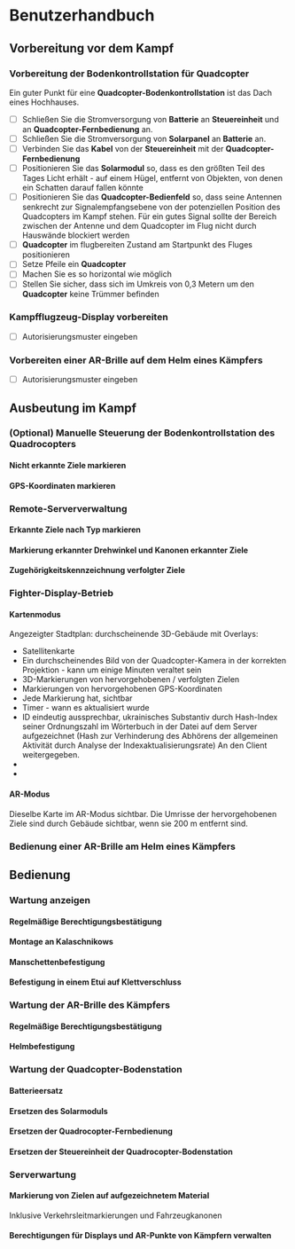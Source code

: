 
# Benutzerhandbuch

## Vorbereitung vor dem Kampf

### Vorbereitung der Bodenkontrollstation für Quadcopter

Ein guter Punkt für eine **Quadcopter-Bodenkontrollstation** ist das Dach eines Hochhauses.

- [ ] Schließen Sie die Stromversorgung von **Batterie** an **Steuereinheit** und an **Quadcopter-Fernbedienung** an.
- [ ] Schließen Sie die Stromversorgung von **Solarpanel** an **Batterie** an.
- [ ] Verbinden Sie das **Kabel** von der **Steuereinheit** mit der **Quadcopter-Fernbedienung**
- [ ] Positionieren Sie das **Solarmodul** so, dass es den größten Teil des Tages Licht erhält - auf einem Hügel, entfernt von Objekten, von denen ein Schatten darauf fallen könnte
- [ ] Positionieren Sie das **Quadcopter-Bedienfeld** so, dass seine Antennen senkrecht zur Signalempfangsebene von der potenziellen Position des Quadcopters im Kampf stehen. Für ein gutes Signal sollte der Bereich zwischen der Antenne und dem Quadcopter im Flug nicht durch Hauswände blockiert werden
- [ ] **Quadcopter** im flugbereiten Zustand am Startpunkt des Fluges positionieren
- [ ] Setze Pfeile ein **Quadcopter**
- [ ] Machen Sie es so horizontal wie möglich
- [ ] Stellen Sie sicher, dass sich im Umkreis von 0,3 Metern um den **Quadcopter** keine Trümmer befinden

### Kampfflugzeug-Display vorbereiten

- [ ] Autorisierungsmuster eingeben

### Vorbereiten einer AR-Brille auf dem Helm eines Kämpfers

- [ ] Autorisierungsmuster eingeben


## Ausbeutung im Kampf

### (Optional) Manuelle Steuerung der Bodenkontrollstation des Quadrocopters

#### Nicht erkannte Ziele markieren





#### GPS-Koordinaten markieren


### Remote-Serververwaltung

#### Erkannte Ziele nach Typ markieren


#### Markierung erkannter Drehwinkel und Kanonen erkannter Ziele
#### Zugehörigkeitskennzeichnung verfolgter Ziele


### Fighter-Display-Betrieb

#### Kartenmodus

Angezeigter Stadtplan: durchscheinende 3D-Gebäude mit Overlays:

- Satellitenkarte
- Ein durchscheinendes Bild von der Quadcopter-Kamera in der korrekten Projektion - kann um einige Minuten veraltet sein
- 3D-Markierungen von hervorgehobenen / verfolgten Zielen
- Markierungen von hervorgehobenen GPS-Koordinaten
- Jede Markierung hat, sichtbar
- Timer - wann es aktualisiert wurde
- ID eindeutig aussprechbar, ukrainisches Substantiv durch Hash-Index seiner Ordnungszahl im Wörterbuch in der Datei auf dem Server aufgezeichnet (Hash zur Verhinderung des Abhörens der allgemeinen Aktivität durch Analyse der Indexaktualisierungsrate) An den Client weitergegeben.
-
-

#### AR-Modus
Dieselbe Karte im AR-Modus sichtbar. Die Umrisse der hervorgehobenen Ziele sind durch Gebäude sichtbar, wenn sie 200 m entfernt sind.

### Bedienung einer AR-Brille am Helm eines Kämpfers

## Bedienung

### Wartung anzeigen

#### Regelmäßige Berechtigungsbestätigung

#### Montage an Kalaschnikows

#### Manschettenbefestigung

#### Befestigung in einem Etui auf Klettverschluss

### Wartung der AR-Brille des Kämpfers

#### Regelmäßige Berechtigungsbestätigung

#### Helmbefestigung

### Wartung der Quadcopter-Bodenstation

#### Batterieersatz

#### Ersetzen des Solarmoduls

#### Ersetzen der Quadrocopter-Fernbedienung

#### Ersetzen der Steuereinheit der Quadrocopter-Bodenstation


### Serverwartung

#### Markierung von Zielen auf aufgezeichnetem Material

Inklusive Verkehrsleitmarkierungen und Fahrzeugkanonen

#### Berechtigungen für Displays und AR-Punkte von Kämpfern verwalten


